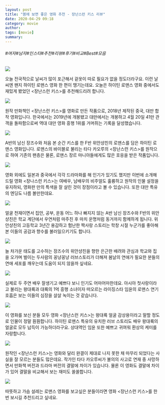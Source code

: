 ```yaml
---
layout: post
title: "봄에 보면 좋은 영화 추천 - 장난스런 키스 리뷰"
date: 2020-04-29 09:18
category: movie
author: 
tags: [movie]
summary: 
---
```


###### #여자#남자#인스타#추천#리뷰#후기#비교#Best#모음


![](https://post-phinf.pstatic.net/MjAyMDAzMThfMTYw/MDAxNTg0NTE3MTQyMDM1.z0ZPLDOF09Co0JbmhjYTTBCRTWncnvNMw9fr9T2ydEog.XpMoD9Y90KkyxNnOvIIPgLRE2eZwr023GfBxRwTC6iAg.JPEG/1.jpg?type=w1200)

오늘 전국적으로 날씨가 많이 포근해서 겉옷이 따로 필요가 없을 정도더라구요. 이런 날씨엔 왠지 하이틴 로맨스 영화 한 편이 땡기는데요. 오늘은 하이틴 로맨스 영화 중에서도 재밌게 봤었던 <장난스런 키스>를 추천해드리려 합니다.

![](https://post-phinf.pstatic.net/MjAyMDAzMThfMTg0/MDAxNTg0NTE3MTM5ODg1.IGXD9bFBmq-HDCxWs5_TOIfVIb2zLWM_s3cD0yNC9Y0g.gyA9YGKcTjIzP3Q0TafKSjIiBF4SmceNO4G4s3QhYPog.JPEG/2.jpg?type=w1200)

원작 만화책인 <장난스런 키스>를 영화로 만든 작품으로, 2018년 제작된 중국, 대만 합작 영화입니다. 한국에서는 2019년에 개봉됐고 대만에서는 개봉하고 4월 20일 41만 관객을 돌파함으로써 역대 대만 영화 흥행 1위를 거머쥐는 기록을 달성했습니다.

![](https://post-phinf.pstatic.net/MjAyMDAzMThfMTU1/MDAxNTg0NTE3MTM5OTEw.uwE1OwxrQ0w0BhcJJUB9Qi1Lz7PW30R1vfP2aC3LNMMg.5wHMC0qLPaZUA-CU3Hr8hbB3T1HerghyjDPwedQpajgg.JPEG/3.jpg?type=w1200)

A반의 남신 장즈수와 처음 본 순간 키스를 한 F반 위안샹친의 로맨스를 담은 하이틴 로맨스 영화입니다. 로맨스의 바이블로 불리는 타다 카오루의 <장난스런 키스>를 원작으로 하여 기존의 팬층은 물론, 로맨스 장르 마니아들에게도 많은 호응을 받은 작품입니다.

![](https://post-phinf.pstatic.net/MjAyMDAzMThfMTQx/MDAxNTg0NTE3MTM5OTEx.fSqN3CCVplN9TbRfShoO-Dx3qcBK51vZNznGcpWcIswg.MLzQws7z6lxLaxGfEBqWDCQWZEXrp1K157LVQldQe4kg.JPEG/4.jpg?type=w1200)

영화 외에도 일본과 중국에서 각각 드라마화를 해 인기가 있기도 했지만 이번에 소개해 드릴 영화 <장나스런 키스>는 여배우, 남배우의 비주얼도 훌륭하고 원작의 인물 설정을 유지하되, 영화판 만의 특색을 잘 살린 것이 장점이라고 볼 수 있습니다. 또한 대만 특유의 엔딩도 나름 볼만한데요.

![](https://post-phinf.pstatic.net/MjAyMDAzMThfMjkg/MDAxNTg0NTE3MTM5OTAw.XUd8sDPyn_c7cAowjtwUcy-dbOp5if47Oys3OyY-PtYg.SBiLfAaGSe52LeMZ_6GxvmB2A7OQ6Dq1CThqmJxAG4Ug.JPEG/5.jpg?type=w1200)

얼굴 천재이면서 집안, 공부, 운동 어느 하나 빠지지 않는 A반 남신 장즈수와 F반의 위안샹친은 학교 계단에서 우연처럼 마주친 후 마치 운명처럼 동거까지 함께하게 됩니다. 위안샹친의 고등학교 3년간 용감하고 험난한 짝사랑 스토리는 학창 시절 누군가를 좋아해 본 이들의 공감과 향수를 불러일으키기도 합니다.

![](https://post-phinf.pstatic.net/MjAyMDAzMThfMjky/MDAxNTg0NTE3MTM5ODM0.lGeW7oUTKIF0NMtzdXKr2CBHoNVMiIcXSMH3CQoYx4cg.6Be8n6LFxzdwTIu8gV1bOaj_4NwpU05dSI5oAp6Csykg.JPEG/6.jpg?type=w1200)

늘 차가운 태도를 고수하는 장즈수의 위안샹친을 향한 은근한 배려와 관심과 학교와 집을 오가며 벌이는 두사람의 꽁냥꽁냥 러브스토리가 더해져 봄날의 연애가 필요한 분들의 연애 세포를 깨우는데 도움이 되지 않을까 싶네요.

![](https://post-phinf.pstatic.net/MjAyMDAzMThfMjc5/MDAxNTg0NTE3MTQwNjU4.lrR0aKbugB1FoWACybVSTsgXLdO4XSstklSSLv6wdtAg.s7xMZ_AQEpp4Y3AQ8ztFAllXp-ho30rxe08vKxAhQhog.JPEG/7.jpg?type=w1200)

실제로 두 주연 배우 잘생기고 예쁘다 보니 인기도 어마어마한데요. 아시아 첫사랑이라고 불리는 왕대륙과 대륙의 1억 흥행 소녀이자 떠오르는 라이징스타 임윤의 로맨스 연기 호흡은 보는 이들의 심장을 살살 녹이는 것 같습니다.

![](https://post-phinf.pstatic.net/MjAyMDAzMThfMjk5/MDAxNTg0NTE3MTQwNjUx.tQbn9EwuP8ljBFw_ofUHHYxy87JakuTjH1IxIJCeqMgg.XjMO8DiyzknKS5tcnunGQ36LB6D4Z3i8clw24OKF1Esg.JPEG/8.jpg?type=w1200)

이 영화를 보신 분들 모두 영화 <장난스런 키스>는 왕대륙 얼굴 감상용이라고 말할 정도로 인물이 정말 훤훤합니다. 하이틴 로맨스 특유의 유치한 러브 스토리도 배우 왕대륙의 얼굴로 모두 납득이 가능하더라구요. 상대역인 임윤 또한 예쁘고 귀여워 환상의 케미를 자랑합니다.

![](https://post-phinf.pstatic.net/MjAyMDAzMThfNDkg/MDAxNTg0NTE3MTQxMjYz.Z_MGmEqsa_HM1cTYNtrwZYYSmNIXWJGUS86uHmoHwF4g.hli1Ay8YRNIVBhypGp7XrVW6BjmLIkvsONJvIUXvBAQg.JPEG/9.jpg?type=w1200)

원작인 <장난스런 키스>는 영화와 달리 완결이 제대로 나지 못한 채 마무리 되었다는 사실을 잘 모르는 분들도 많은데요. 작가인 타다 카오루씨가 불의의 사고로 연재 중 사망하면서 만화책 버전과 드라마 버전의 결말에 차이가 있습니다. 물론 이 영화도 결말에 차이가 있어 결말을 비교해서 보는 재미도 쏠쏠합니다.

![](https://post-phinf.pstatic.net/MjAyMDAzMThfMjk5/MDAxNTg0NTE3MTQxMzUx.5nbDOZNYvueXyEThW39T73IiS79-Ap_FWLLjm1fEdrYg.KEZZieddZiO7gN6bvHv_Q7K01NSlSWLzEpav8nLaezIg.JPEG/10.jpg?type=w1200)

따뜻하고 가슴 설레는 로맨스 영화를 보고싶은 분들이라면 영화 <장난스런 키스>를 한 번 보시길 추천드리고 싶네요.